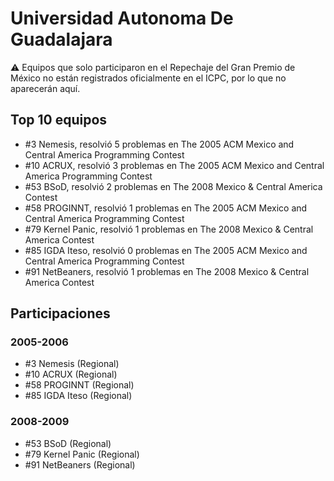 # Universidad Autonoma De Guadalajara

:warning: Equipos que solo participaron en el Repechaje del Gran Premio de México no están registrados oficialmente en el ICPC, por lo que no aparecerán aquí.

## Top 10 equipos

- #3 Nemesis, resolvió 5 problemas en The 2005 ACM Mexico and Central America Programming Contest
- #10 ACRUX, resolvió 3 problemas en The 2005 ACM Mexico and Central America Programming Contest
- #53 BSoD, resolvió 2 problemas en The 2008 Mexico & Central America Contest
- #58 PROGINNT, resolvió 1 problemas en The 2005 ACM Mexico and Central America Programming Contest
- #79 Kernel Panic, resolvió 1 problemas en The 2008 Mexico & Central America Contest
- #85 IGDA Iteso, resolvió 0 problemas en The 2005 ACM Mexico and Central America Programming Contest
- #91 NetBeaners, resolvió 1 problemas en The 2008 Mexico & Central America Contest

## Participaciones

### 2005-2006

- #3 Nemesis (Regional)
- #10 ACRUX (Regional)
- #58 PROGINNT (Regional)
- #85 IGDA Iteso (Regional)

### 2008-2009

- #53 BSoD (Regional)
- #79 Kernel Panic (Regional)
- #91 NetBeaners (Regional)



